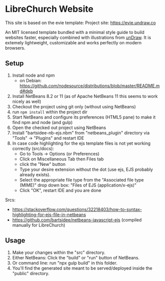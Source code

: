 # LibreChurch Website

This site is based on the evie template: Project site: https://evie.undraw.co

An MIT licensed template bundled with a minimal style guide to build websites faster, especially combined with illustrations from [unDraw](https://undraw.co). It is extemely lightweight, customizable and works perfectly on modern browsers.

## Setup

1. Install node and npm
    - on Debian: https://github.com/nodesource/distributions/blob/master/README.md#deb
2. Install NetBeans 8.2 or 11 (as of Apache NetBeans 11 this seems to work nicely as well)
3. Checkout the project using git only (without using NetBeans)
4. run ```npm install``` within the project dir
5. Start NetBeans and configure its preferences (HTML5 pane) to make it find npm and node (and gulp)
6. Open the checked out project using NetBeans
7. Install "bartsidee-nb-ejs.nbm" from "netbeans_plugin" directory via "Tools" -> "Plugins" and restart IDE
8. In case code highlighting for the ejs template files is not yet working correctly (src/docs):
    - Go to Tools -> Options (or Preferences)
    - Click on Miscellaneous Tab then Files tab
    - click the "New" button
    - Type your desire extension without the dot (use ejs, EJS probably already exists).
    - Select the appropriate file type from the "Associated file type (MIME)" drop down box: "Files of EJS (application/x-ejs)"
    - Click "OK", restart IDE and you are done

Srcs:
- https://stackoverflow.com/questions/32218403/how-to-syntax-highlighting-for-ejs-file-in-netbeans
- https://github.com/bartsidee/netbeans-javascript-ejs (compiled manually for LibreChurch)

## Usage

1. Make your changes within the "src" directory.
2. Either NetBeans: Click the "build" or "run" button of NetBeans.
3. Or command line: run "npx gulp build" in this folder.
4. You'll find the generated site meant to be served/deployed inside the "public" directory.
